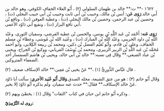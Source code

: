 ١٦٢٢ -** ت:** خالد بن طهمان السلولي (٢) ، أَبُو العلاء الخفاف الكوفي، وهو خالد بن أَبي خالد.**رَوَى عَن:** أنس بْن مالك، وحبيب بْن أَبي ثابت وحبيب بْن أَبي حبيب البجلي (ت) ، وحصين بْن عبد الرحمن، وحصين بْن مالك البجلي (ت) ، وعطية العوفي (ت) ، ونافع بْن أَبي نافع البزاز (ت) ، ونفيع أبي دَاوُد الأعمى،

**رَوَى عَنه:** أَحْمَد بْن عَبد اللَّهِ بْن يونس، والحسن بْن عطية القرشي، وسفيان الثوري، وعَبْد اللَّهِ بْن داود الخريبي، وعَبْد اللَّهِ بْن المبارك (ت) ، وعُبَيد الله بْن مُوسَى، وعطاء بْن مسلم الخفاف، وعلي بْن قادم، وأَبُو نُعَيْم الفضل بْن دكين، ومحمد بْن ربيعة الكِلابي، وأبو أحمد مُحَمَّد بْن عَبد اللَّهِ بْن الزبير الزبيري، ومحمد بْن يُوسُفَ الفريابي، ووكيع بْن الجراح، ويحيى بْن عباد الضبغي،** وَقَال فِي نسبه:** خالد بْن أَبي خالد، ويحيى بْن هاشم السمسار أحد الضعفاء المتروكين.

قال عَبَّاس الدُّورِيُّ (١) ،** عَنْ يحيى بْن مَعِين:** خالد الإسكاف ضعيف (٢) .

وَقَال أَبُو حاتم (٣) : هو من عتق الشيعة، محله الصدق.**وَقَال أَبُو عُبَيد الأجري:** سألت أبا دَاوُد عَنْ خالد الإسكاف،** فقَالَ:** حدث عنه سفيان. ولم يذكره أَبُو دَاوُدَ إلا بخير.

وذكره أَبُو حاتم ابن حبان في كتاب "الثقات" وَقَال (١) : يخطئ ويهم (٢) .

**روى له التِّرْمِذِيّ:**